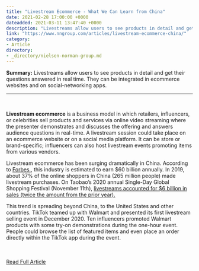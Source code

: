 ```yaml
---
title: "Livestream Ecommerce - What We Can Learn from China"
date: 2021-02-28 17:00:00 +0000
dateadded: 2021-03-11 13:47:40 +0000
description: "Livestreams allow users to see products in detail and get their questions answered in real time. They can be integrated in ecommerce websites and on social-networking apps."
link: "https://www.nngroup.com/articles/livestream-ecommerce-china/"
category:
- Article
directory:
- _directory/nielsen-norman-group.md
---
```

<p><strong>Summary:</strong>&nbsp;Livestreams allow users to see products in detail and get their questions answered in real time. They can be integrated in ecommerce websites and on social-networking apps.</p><hr/><br/><p> <strong>  Livestream ecommerce </strong> is a business model in which retailers, influencers, or celebrities sell products and services via online video streaming where the presenter demonstrates and discusses the offering and answers audience questions in real-time. A livestream session could take place on an ecommerce website or on a social media platform. It can be store or brand-specific; influencers can also host livestream events promoting items from various vendors.</p><p> Livestream ecommerce has been surging dramatically in China. According to <a href="https://www.forbes.com/sites/michellegreenwald/2020/12/10/live-streaming-e-commerce-is-the-rage-in-china-is-the-us-next/?sh=1822ca0a6535%27">  Forbes </a> , this industry is estimated to earn $60 billion annually. In 2019, about 37% of the online shoppers in China (265 million people) made livestream purchases. On Taobao’s 2020 annual Single-Day Global Shopping Festival (November 11th), <a href="https://www.forbes.com/sites/laurenhallanan/2020/11/16/live-streaming-drives-6-billion-usd-in-sales-during-the-1111-global-shopping-festival">  livestreams accounted for $6 billion in sales (twice the amount from the prior year). </a></p><p> This trend is spreading beyond China, to the United States and other countries. TikTok teamed up with Walmart and presented its first livestream selling event in December 2020. Ten influencers promoted Walmart products with some try-on demonstrations during the one-hour event. People could browse the list of featured items and even place an order directly within the TikTok app during the event.</p><br/><br/><a href="http://www.nngroup.com/articles/livestream-ecommerce-china/">Read Full Article</a>
